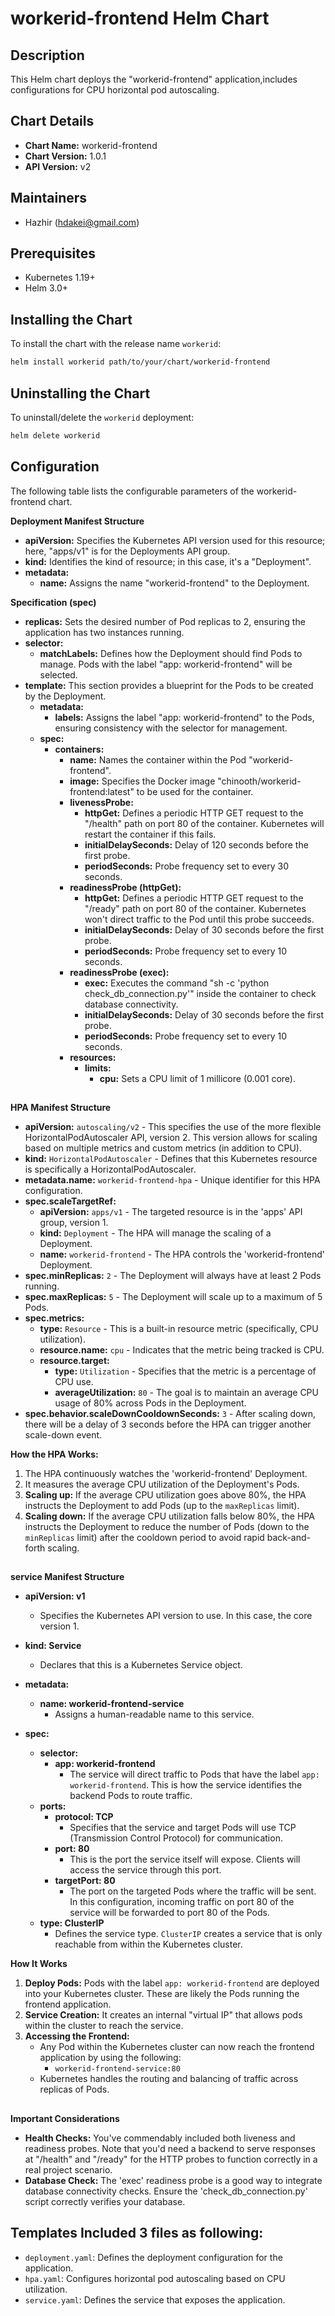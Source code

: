 
# workerid-frontend Helm Chart

## Description
This Helm chart deploys the "workerid-frontend" application,includes configurations for CPU horizontal pod autoscaling.

## Chart Details
- **Chart Name:** workerid-frontend
- **Chart Version:** 1.0.1
- **API Version:** v2

## Maintainers
- Hazhir (hdakei@gmail.com)

## Prerequisites
- Kubernetes 1.19+
- Helm 3.0+

## Installing the Chart
To install the chart with the release name `workerid`:

```bash
helm install workerid path/to/your/chart/workerid-frontend
```

## Uninstalling the Chart
To uninstall/delete the `workerid` deployment:

```bash
helm delete workerid
```
##
## Configuration
The following table lists the configurable parameters of the workerid-frontend chart.

**Deployment Manifest Structure**

* **apiVersion:**  Specifies the Kubernetes API version used for this resource; here, "apps/v1" is for the Deployments API group.
* **kind:**  Identifies the kind of resource; in this case, it's a "Deployment".
* **metadata:**
    * **name:**  Assigns the name "workerid-frontend" to the Deployment.

**Specification (spec)**

* **replicas:**  Sets the desired number of Pod replicas to 2, ensuring the application has two instances running.
* **selector:**
    * **matchLabels:**  Defines how the Deployment should find Pods to manage. Pods with the label "app: workerid-frontend" will be selected.
* **template:** This section provides a blueprint for the Pods to be created by the Deployment.
    * **metadata:**
        * **labels:** Assigns the label "app: workerid-frontend" to the Pods, ensuring consistency with the selector for management.
    * **spec:**
        * **containers:**
            * **name:**  Names the container within the Pod "workerid-frontend".
            * **image:** Specifies the Docker image "chinooth/workerid-frontend:latest" to be used for the container.
            * **livenessProbe:**
                 * **httpGet:** Defines a periodic HTTP GET request to the "/health" path on port 80 of the container. Kubernetes will restart the container if this fails.
                 * **initialDelaySeconds:** Delay of 120 seconds before the first probe.
                 * **periodSeconds:**  Probe frequency set to every 30 seconds.
            * **readinessProbe (httpGet):**
                * **httpGet:**  Defines a periodic HTTP GET request to the "/ready" path on port 80 of the container. Kubernetes won't direct traffic to the Pod until this probe succeeds.
                 * **initialDelaySeconds:** Delay of 30 seconds before the first probe.
                 * **periodSeconds:** Probe frequency set to every 10 seconds.
            * **readinessProbe (exec):**
                 * **exec:** Executes the command "sh -c 'python check_db_connection.py'" inside the container to check database connectivity.
                 * **initialDelaySeconds:** Delay of 30 seconds before the first probe.
                 * **periodSeconds:** Probe frequency set to every 10 seconds.
            * **resources:**
                * **limits:**
                    * **cpu:**  Sets a CPU limit of 1 millicore (0.001 core).
##


**HPA Manifest Structure**

* **apiVersion:** `autoscaling/v2` - This specifies the use of the more flexible HorizontalPodAutoscaler API, version 2. This version allows for scaling based on multiple metrics and custom metrics (in addition to CPU).
* **kind:** `HorizontalPodAutoscaler` - Defines that this Kubernetes resource is specifically a HorizontalPodAutoscaler.
* **metadata.name:** `workerid-frontend-hpa` - Unique identifier for this HPA configuration.
* **spec.scaleTargetRef:**
   * **apiVersion:** `apps/v1` - The targeted resource is in the 'apps' API group, version 1.
   * **kind:** `Deployment` - The HPA will manage the scaling of a Deployment.
   * **name:**  `workerid-frontend` - The HPA controls the 'workerid-frontend' Deployment.
* **spec.minReplicas:** `2` -  The Deployment will always have at least 2 Pods running.
* **spec.maxReplicas:** `5` - The Deployment will scale up to a maximum of 5 Pods.
* **spec.metrics:**
   * **type:** `Resource` - This is a built-in resource metric (specifically, CPU utilization).
   * **resource.name:** `cpu` -  Indicates that the metric being tracked is CPU.
   * **resource.target:**
      * **type:** `Utilization` -  Specifies that the metric is a percentage of CPU use.
      *  **averageUtilization:** `80` - The goal is to maintain an average CPU usage of 80% across Pods in the Deployment.
* **spec.behavior.scaleDownCooldownSeconds:** `3` - After scaling down, there will be a delay of 3 seconds before the HPA can trigger another scale-down event.

**How the HPA Works:**

1. The HPA continuously watches the 'workerid-frontend' Deployment.
2. It measures the average CPU utilization of the Deployment's Pods.
3. **Scaling up:** If the average CPU utilization goes above 80%, the HPA instructs the Deployment to add Pods (up to the `maxReplicas` limit).
4. **Scaling down:** If the average CPU utilization falls below 80%, the HPA instructs the Deployment to reduce the number of Pods (down to the `minReplicas` limit) after the cooldown period to avoid rapid back-and-forth scaling.

##

**service Manifest Structure**

* **apiVersion: v1**
  * Specifies the Kubernetes API version to use. In this case, the core version 1.
* **kind: Service** 
  * Declares that this is a Kubernetes Service object. 
* **metadata:**
  * **name: workerid-frontend-service**
    * Assigns a human-readable name to this service. 

* **spec:**
  * **selector:**
    * **app: workerid-frontend**
      * The service will direct traffic to Pods that have the label `app: workerid-frontend`.  This is how the service identifies the backend Pods to route traffic.
  * **ports:**
    * **protocol: TCP**
      * Specifies that the service and target Pods will use TCP (Transmission Control Protocol) for communication.
    * **port: 80**
      * This is the port the service itself will expose. Clients will access the service through this port.
    * **targetPort: 80**
      * The port on the targeted Pods where the traffic will be sent. In this configuration, incoming traffic on port 80 of the service will be forwarded to port 80 of the Pods.
  * **type: ClusterIP**
    * Defines the service type.  `ClusterIP` creates a service that is only reachable from within the Kubernetes cluster.

**How It Works**

1. **Deploy Pods:**  Pods with the label `app: workerid-frontend` are deployed into your Kubernetes cluster. These are likely the Pods running the frontend application.
2. **Service Creation:** It creates an internal "virtual IP" that allows pods within the cluster to reach the service.
3. **Accessing the Frontend:** 
     * Any Pod within the Kubernetes cluster can now reach the frontend application by using the following:
       *  `workerid-frontend-service:80` 
     * Kubernetes handles the routing and balancing of traffic across replicas of Pods.

##

**Important Considerations**

* **Health Checks:** You've commendably included both liveness and readiness probes. Note that you'd need a backend to serve responses at "/health" and "/ready" for the HTTP probes to function correctly in a real project scenario.
* **Database Check:** The 'exec' readiness probe is a good way to integrate database connectivity checks. Ensure the 'check_db_connection.py' script correctly verifies your database.

## Templates Included 3 files as following:
- `deployment.yaml`: Defines the deployment configuration for the application.
- `hpa.yaml`: Configures horizontal pod autoscaling based on CPU utilization.
- `service.yaml`: Defines the service that exposes the application.
